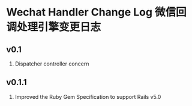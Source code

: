 # Wechat Handler Change Log 微信回调处理引擎变更日志

## v0.1
1. Dispatcher controller concern

## v0.1.1
1. Improved the Ruby Gem Specification to support Rails v5.0
